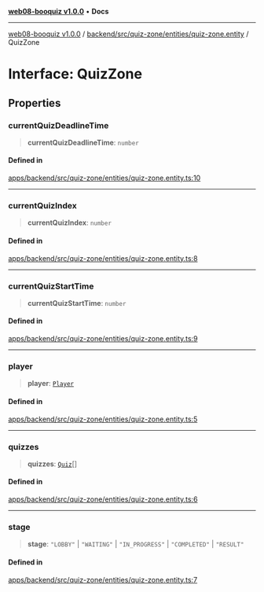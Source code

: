 [**web08-booquiz v1.0.0**](../../../../../../README.md) • **Docs**

***

[web08-booquiz v1.0.0](../../../../../../modules.md) / [backend/src/quiz-zone/entities/quiz-zone.entity](../README.md) / QuizZone

# Interface: QuizZone

## Properties

### currentQuizDeadlineTime

> **currentQuizDeadlineTime**: `number`

#### Defined in

[apps/backend/src/quiz-zone/entities/quiz-zone.entity.ts:10](https://github.com/boostcampwm-2024/web08-BooQuiz/blob/7e828c98e22bdcb5cd4d46c7c476fd54ffa246ae/apps/backend/src/quiz-zone/entities/quiz-zone.entity.ts#L10)

***

### currentQuizIndex

> **currentQuizIndex**: `number`

#### Defined in

[apps/backend/src/quiz-zone/entities/quiz-zone.entity.ts:8](https://github.com/boostcampwm-2024/web08-BooQuiz/blob/7e828c98e22bdcb5cd4d46c7c476fd54ffa246ae/apps/backend/src/quiz-zone/entities/quiz-zone.entity.ts#L8)

***

### currentQuizStartTime

> **currentQuizStartTime**: `number`

#### Defined in

[apps/backend/src/quiz-zone/entities/quiz-zone.entity.ts:9](https://github.com/boostcampwm-2024/web08-BooQuiz/blob/7e828c98e22bdcb5cd4d46c7c476fd54ffa246ae/apps/backend/src/quiz-zone/entities/quiz-zone.entity.ts#L9)

***

### player

> **player**: [`Player`](../../player.entity/interfaces/Player.md)

#### Defined in

[apps/backend/src/quiz-zone/entities/quiz-zone.entity.ts:5](https://github.com/boostcampwm-2024/web08-BooQuiz/blob/7e828c98e22bdcb5cd4d46c7c476fd54ffa246ae/apps/backend/src/quiz-zone/entities/quiz-zone.entity.ts#L5)

***

### quizzes

> **quizzes**: [`Quiz`](../../quiz.entity/interfaces/Quiz.md)[]

#### Defined in

[apps/backend/src/quiz-zone/entities/quiz-zone.entity.ts:6](https://github.com/boostcampwm-2024/web08-BooQuiz/blob/7e828c98e22bdcb5cd4d46c7c476fd54ffa246ae/apps/backend/src/quiz-zone/entities/quiz-zone.entity.ts#L6)

***

### stage

> **stage**: `"LOBBY"` \| `"WAITING"` \| `"IN_PROGRESS"` \| `"COMPLETED"` \| `"RESULT"`

#### Defined in

[apps/backend/src/quiz-zone/entities/quiz-zone.entity.ts:7](https://github.com/boostcampwm-2024/web08-BooQuiz/blob/7e828c98e22bdcb5cd4d46c7c476fd54ffa246ae/apps/backend/src/quiz-zone/entities/quiz-zone.entity.ts#L7)

